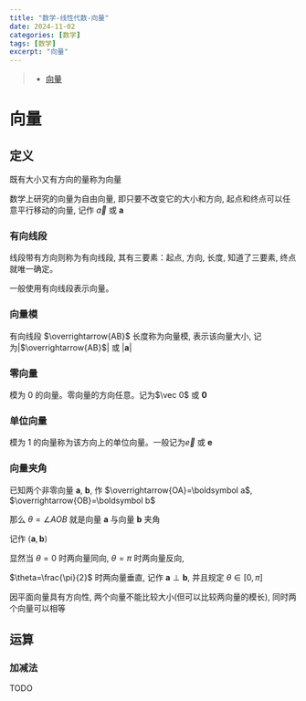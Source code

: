 ```yaml
---
title: "数学-线性代数-向量"
date: 2024-11-02
categories: [数学]
tags: [数学]
excerpt: "向量"
---
```


> - [向量](https://oi-wiki.org/math/linear-algebra/vector/)

# 向量

## 定义

既有大小又有方向的量称为向量

数学上研究的向量为自由向量, 即只要不改变它的大小和方向, 起点和终点可以任意平行移动的向量, 记作 $\vec a$ 或 $\boldsymbol{a}$

### 有向线段

线段带有方向则称为有向线段, 其有三要素：起点, 方向, 长度, 知道了三要素, 终点就唯一确定。

一般使用有向线段表示向量。

### 向量模

有向线段 $\overrightarrow{AB}$ 长度称为向量模, 表示该向量大小, 记为|$\overrightarrow{AB}$| 或 |$\boldsymbol{a}$|

### 零向量

模为 0 的向量。零向量的方向任意。记为$\vec 0$ 或 $\boldsymbol{0}$

### 单位向量

模为 1 的向量称为该方向上的单位向量。一般记为$\vec e$ 或 $\boldsymbol{e}$

### 向量夹角

已知两个非零向量 $\boldsymbol a$, $\boldsymbol b$, 作 $\overrightarrow{OA}=\boldsymbol a$, $\overrightarrow{OB}=\boldsymbol b$

那么 $\theta=\angle AOB$ 就是向量 $\boldsymbol a$ 与向量 $\boldsymbol b$ 夹角

记作 $\langle \boldsymbol a, \boldsymbol b\rangle$

显然当 $\theta=0$ 时两向量同向, $\theta=\pi$ 时两向量反向, 
 
$\theta=\frac{\pi}{2}$ 时两向量垂直, 记作 $\boldsymbol a\perp \boldsymbol b$, 并且规定 $\theta \in [0,\pi]$

因平面向量具有方向性, 两个向量不能比较大小(但可以比较两向量的模长), 同时两个向量可以相等

## 运算

### 加减法

TODO
